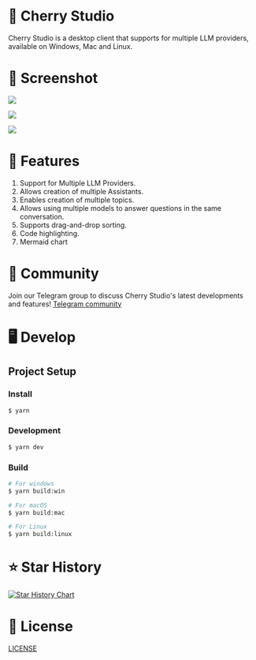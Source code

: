 # 🍒 Cherry Studio

Cherry Studio is a desktop client that supports for multiple LLM providers, available on Windows, Mac and Linux.

# 🌠 Screenshot

![](https://github.com/user-attachments/assets/e24d1e7d-126a-4647-bd98-f470bfe26fde)

![](https://github.com/user-attachments/assets/3f3f0bfa-cb88-4abf-923a-a0859fa3c912)

![](https://github.com/user-attachments/assets/288560c1-d218-437c-87c2-2a5e87b43b93)

# 🌟 Features

1. Support for Multiple LLM Providers.
2. Allows creation of multiple Assistants.
3. Enables creation of multiple topics.
4. Allows using multiple models to answer questions in the same conversation.
5. Supports drag-and-drop sorting.
6. Code highlighting.
7. Mermaid chart

# 👥 Community

Join our Telegram group to discuss Cherry Studio's latest developments and features! [Telegram community](https://t.me/CherryStudioAI)

# 🖥️ Develop

## Project Setup

### Install

```bash
$ yarn
```

### Development

```bash
$ yarn dev
```

### Build

```bash
# For windows
$ yarn build:win

# For macOS
$ yarn build:mac

# For Linux
$ yarn build:linux
```

# ⭐️ Star History

[![Star History Chart](https://api.star-history.com/svg?repos=kangfenmao/cherry-studio&type=Timeline)](https://star-history.com/#kangfenmao/cherry-studio&Timeline)

# 📃 License

[LICENSE](./LICENSE)
